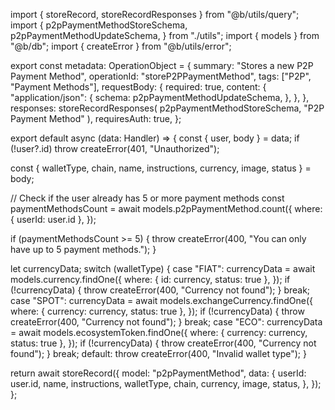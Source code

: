 import { storeRecord, storeRecordResponses } from "@b/utils/query";
import {
  p2pPaymentMethodStoreSchema,
  p2pPaymentMethodUpdateSchema,
} from "./utils";
import { models } from "@b/db";
import { createError } from "@b/utils/error";

export const metadata: OperationObject = {
  summary: "Stores a new P2P Payment Method",
  operationId: "storeP2PPaymentMethod",
  tags: ["P2P", "Payment Methods"],
  requestBody: {
    required: true,
    content: {
      "application/json": {
        schema: p2pPaymentMethodUpdateSchema,
      },
    },
  },
  responses: storeRecordResponses(
    p2pPaymentMethodStoreSchema,
    "P2P Payment Method"
  ),
  requiresAuth: true,
};

export default async (data: Handler) => {
  const { user, body } = data;
  if (!user?.id) throw createError(401, "Unauthorized");

  const { walletType, chain, name, instructions, currency, image, status } =
    body;

  // Check if the user already has 5 or more payment methods
  const paymentMethodsCount = await models.p2pPaymentMethod.count({
    where: { userId: user.id },
  });

  if (paymentMethodsCount >= 5) {
    throw createError(400, "You can only have up to 5 payment methods.");
  }

  let currencyData;
  switch (walletType) {
    case "FIAT":
      currencyData = await models.currency.findOne({
        where: { id: currency, status: true },
      });
      if (!currencyData) {
        throw createError(400, "Currency not found");
      }
      break;
    case "SPOT":
      currencyData = await models.exchangeCurrency.findOne({
        where: { currency: currency, status: true },
      });
      if (!currencyData) {
        throw createError(400, "Currency not found");
      }
      break;
    case "ECO":
      currencyData = await models.ecosystemToken.findOne({
        where: { currency: currency, status: true },
      });
      if (!currencyData) {
        throw createError(400, "Currency not found");
      }
      break;
    default:
      throw createError(400, "Invalid wallet type");
  }

  return await storeRecord({
    model: "p2pPaymentMethod",
    data: {
      userId: user.id,
      name,
      instructions,
      walletType,
      chain,
      currency,
      image,
      status,
    },
  });
};
